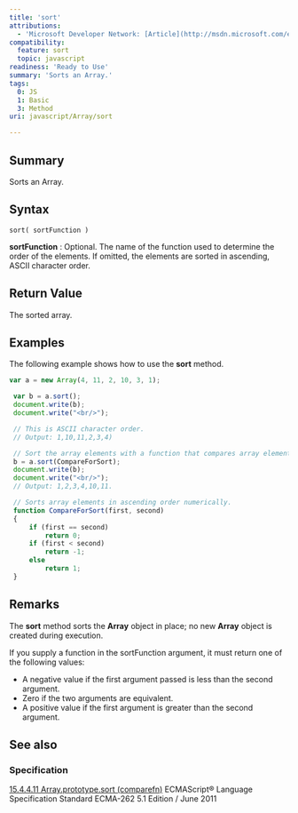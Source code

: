 ```yaml
---
title: 'sort'
attributions:
  - 'Microsoft Developer Network: [Article](http://msdn.microsoft.com/en-us/library/ie/4b4fbfhk(v=vs.94).aspx)'
compatibility:
  feature: sort
  topic: javascript
readiness: 'Ready to Use'
summary: 'Sorts an Array.'
tags:
  0: JS
  1: Basic
  3: Method
uri: javascript/Array/sort

---
```

## Summary

Sorts an Array.

## Syntax

    sort( sortFunction )

**sortFunction**
:   Optional. The name of the function used to determine the order of the elements. If omitted, the elements are sorted in ascending, ASCII character order.

## Return Value

The sorted array.

## Examples

The following example shows how to use the **sort** method.

``` js
var a = new Array(4, 11, 2, 10, 3, 1);

 var b = a.sort();
 document.write(b);
 document.write("<br/>");

 // This is ASCII character order.
 // Output: 1,10,11,2,3,4)

 // Sort the array elements with a function that compares array elements.
 b = a.sort(CompareForSort);
 document.write(b);
 document.write("<br/>");
 // Output: 1,2,3,4,10,11.

 // Sorts array elements in ascending order numerically.
 function CompareForSort(first, second)
 {
     if (first == second)
         return 0;
     if (first < second)
         return -1;
     else
         return 1;
 }
```

## Remarks

The **sort** method sorts the **Array** object in place; no new **Array** object is created during execution.

If you supply a function in the sortFunction argument, it must return one of the following values:

-   A negative value if the first argument passed is less than the second argument.
-   Zero if the two arguments are equivalent.
-   A positive value if the first argument is greater than the second argument.

## See also

### Specification

[15.4.4.11 Array.prototype.sort (comparefn)](http://www.ecma-international.org/ecma-262/5.1/#sec-15.4.4.11) ECMAScript® Language Specification Standard ECMA-262 5.1 Edition / June 2011

